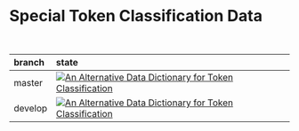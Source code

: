 <br>

# Special Token Classification Data

<br>

| **branch** | **state**                                                                                                                                                                                                                       |
|:-----------|:--------------------------------------------------------------------------------------------------------------------------------------------------------------------------------------------------------------------------------|
| master     | [![An Alternative Data Dictionary for Token Classification](https://github.com/prehypotheses/special/actions/workflows/main.yml/badge.svg?branch=master)](https://github.com/prehypotheses/special/actions/workflows/main.yml)  |
| develop    | [![An Alternative Data Dictionary for Token Classification](https://github.com/prehypotheses/special/actions/workflows/main.yml/badge.svg?branch=develop)](https://github.com/prehypotheses/special/actions/workflows/main.yml) |


<br>
<br>

<br>
<br>

<br>
<br>

<br>
<br>
